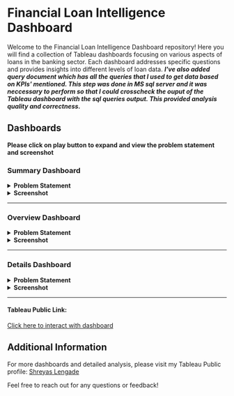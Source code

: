 # Financial Loan Intelligence Dashboard

Welcome to the Financial Loan Intelligence Dashboard repository! Here you will find a collection of Tableau dashboards focusing on various aspects of loans in the banking sector. Each dashboard addresses specific questions and provides insights into different levels of loan data. <b><i>I've also added query document which has all the queries that I used to get data based on KPIs' mentioned. This step was done in MS sql server and it was neccessary to perform so that I could crosscheck the ouput of the Tableau dashboard with the sql queries output. This provided analysis quality and correctness.</i></b>

## Dashboards
<b> Please click on play button to expand and view the problem statement and screenshot </b>
### Summary Dashboard

<details>
  <summary><strong>Problem Statement</strong></summary>
  This dashboard provides a high-level summary of the total loan portfolio, including the distribution of different KPI's. The explanation why these KPIs' are used is given below:
<ol>
  <li>Total loan applications: We need to calculate the total number of loan applications received during a specified period. Additionally, it is essential to monitor the Month- to – Date (MTD) loan applications and track changes Month- over- Month (MoM).</li>
   <li>Total funded amount: - Understanding the total amount of funds disbursed as loans is crucial. We also want to keep an eye on the MTD total funded amount and analyze the Month- over- Month (MoM) changes in this metric.</li>
<li>Total amount received: - Tracking the total amount received from borrowers is essential for assessing the bank’s cash flow and loan repayment. We should analyze the Month- to – Date (MTD) total amount received and observe the Month- over- month (MoM) changes.</li>
<li>Average interest rate: - Calculating the average interest rate across all loans, MTD, and monitoring the Month-over-month (MoM) variations in interest rates will provide insights into our lending portfolio’s overall cost. </li>
<li>Average Debt- to -Income ratio (DTI): - Evaluating the average DTI for our borrowers helps us gauge their financial health. We need to compute the average DTI for all loans, MTD and track Month-over-Month (MoM) fluctuations.</li>
<img src="https://github.com/ShreyasLengade/Github-Images/blob/172b90daf6771b3a39c145ada190731cae4b02ea/db1.jpg">
  
</details>

<details>
  <summary><strong>Screenshot</strong></summary>
  <img src="https://github.com/ShreyasLengade/Github-Images/blob/e3d93de9948526002898e5d3144f6d4ff6b0286c/SUMMARY.png" alt="Summary Dashboard Screenshot" style="max-width: 100%; border-radius: 8px; box-shadow: 0 2px 6px rgba(0, 0, 0, 0.1);">
</details>

---

### Overview Dashboard

<details>
  <summary><strong>Problem Statement</strong></summary>
  <img src="https://github.com/ShreyasLengade/Github-Images/blob/35cb4966ca7b0ccfd5b73d4d4d5a14697f7f0b07/db2.jpg">
</details>

<details>
  <summary><strong>Screenshot</strong></summary>
  <img src="https://github.com/ShreyasLengade/Github-Images/blob/9e820b2908fd5930d75d6a721d18b03da1b6ff00/Overview.png" alt="Overview Dashboard Screenshot" style="max-width: 100%; border-radius: 8px; box-shadow: 0 2px 6px rgba(0, 0, 0, 0.1);">
</details>

---

### Details Dashboard

<details>
  <summary><strong>Problem Statement</strong></summary>
  <img src="https://github.com/ShreyasLengade/Github-Images/blob/6d09bd6fa907816d995a6075dc6e22129ec80d80/db%203.jpg">
</details>

<details>
  <summary><strong>Screenshot</strong></summary>
  <img src="https://github.com/ShreyasLengade/Github-Images/blob/330c2050813ef9b8f3b1122c23dd07d885f9247e/Details.png" alt="Details Dashboard Screenshot" style="max-width: 100%; border-radius: 8px; box-shadow: 0 2px 6px rgba(0, 0, 0, 0.1);">
</details>

---
#### Tableau Public Link:
<p>
  <a href="https://public.tableau.com/views/USBankLoanAnalysis/Details?:language=en-GB&:sid=&:display_count=n&:origin=viz_share_link">Click here to interact with dashboard</a>
</p>


## Additional Information

For more dashboards and detailed analysis, please visit my Tableau Public profile: <a href="https://public.tableau.com/app/profile/shreyas.lengade/vizzes">Shreyas Lengade</a>
<p>Feel free to reach out for any questions or feedback!</p>
